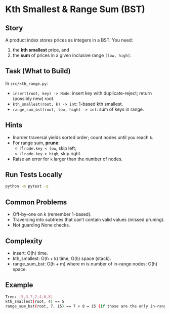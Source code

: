 
# Kth Smallest & Range Sum (BST)

## Story
A product index stores prices as integers in a BST. You need:
1) the **kth smallest** price, and  
2) the **sum** of prices in a given inclusive range `[low, high]`.

## Task (What to Build)
In `src/kth_range.py`:
- `insert(root, key) -> Node`: insert key with duplicate-reject; return (possibly new) root.
- `kth_smallest(root, k) -> int`: 1-based kth smallest.
- `range_sum_bst(root, low, high) -> int`: sum of keys in range.

## Hints
- Inorder traversal yields sorted order; count nodes until you reach `k`.
- For range sum, **prune**:  
  - if `node.key < low`, skip left;  
  - if `node.key > high`, skip right.
- Raise an error for `k` larger than the number of nodes.

## Run Tests Locally
```bash
python -m pytest -q
```

## Common Problems

- Off-by-one on k (remember 1-based).
- Traversing into subtrees that can’t contain valid values (missed pruning).
- Not guarding None checks.

## Complexity
- insert: O(h) time.
- kth_smallest: O(h + k) time, O(h) space (stack).
- range_sum_bst: O(h + m) where m is number of in-range nodes; O(h) space.

## Example
```bash
Tree: [5,3,7,2,4,6,8]
kth_smallest(root, 4) == 5
range_sum_bst(root, 7, 15) == 7 + 8 = 15 (if those are the only in-range nodes)
```